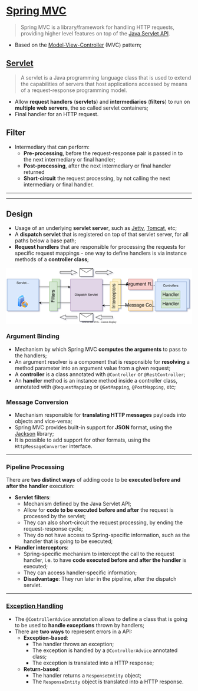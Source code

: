 # [Spring MVC](https://docs.spring.io/spring-framework/docs/3.2.x/spring-framework-reference/html/mvc.html)

> Spring MVC is a library/framework for handling HTTP requests, providing higher level features on top of the [Java Servlet API](https://javaee.github.io/servlet-spec/).

* Based on the [Model-View-Controller](https://en.wikipedia.org/wiki/Model%E2%80%93view%E2%80%93controller) (MVC) pattern;

## [Servlet](https://docs.oracle.com/javaee/6/tutorial/doc/bnafe.html)

> A servlet is a Java programming language class that is used to extend the capabilities of servers that host applications accessed by means of a request-response programming model.

* Allow **request handlers** (**servlets**) and **intermediaries** (**filters**) to run on **multiple web servers**, the so called servlet containers;
* Final handler for an HTTP request.

## Filter

* Intermediary that can perform:
  * **Pre-processing**, before the request-response pair is passed in to the next intermediary or final handler;
  * **Post-processing**, after the next intermediary or final handler returned
  * **Short-circuit** the request processing, by not calling the next intermediary or final handler.

---
---

## Design

* Usage of an underlying **servlet server**, such as [Jetty](https://www.eclipse.org/jetty/), [Tomcat](https://tomcat.apache.org/), etc;
* A **dispatch servlet** that is registered on top of that servlet server, for all paths below a base path;
* **Request handlers** that are responsible for processing the requests for specific request mappings - one way to define handlers is via instance methods of a **controller class**;

<p align="center">
    <img src="./docs/daw-diagrams-Spring-MVC.svg" alt="Spring-MVC" align="center"/>
</p>

### Argument Binding

* Mechanism by which Spring MVC **computes the arguments** to pass to the handlers;
* An argument resolver is a component that is responsible for **resolving** a method parameter into an argument value from a given request;
* A **controller** is a class annotated with `@Controller` or `@RestController`;
* An **handler** method is an instance method inside a controller class, annotated with `@RequestMapping` or `@GetMapping`, `@PostMapping`, etc;


### Message Conversion

* Mechanism responsible for **translating HTTP messages** payloads into objects and vice-versa;
* Spring MVC provides built-in support for **JSON** format, using the [Jackson](https://github.com/FasterXML/jackson) library;
* It is possible to add support for other formats, using the `HttpMessageConverter` interface.

---

### Pipeline Processing

There are **two distinct ways** of adding code to be **executed before and after the handler** execution:

* **Servlet filters**:
  * Mechanism defined by the Java Servlet API;
  * Allow for **code to be executed before and after** the request is processed by the servlet;
  * They can also short-circuit the request processing, by ending the request-response cycle;
  * They do not have access to Spring-specific information, such as the handler that is going to be executed;
* **Handler interceptors**:
  * Spring-specific mechanism to intercept the call to the request handler, i.e. to have **code executed before and after the handler** is executed;
  * They can access handler-specific information;
  * **Disadvantage**: They run later in the pipeline, after the dispatch servlet.

---

### [Exception Handling](https://spring.io/blog/2013/11/01/exception-handling-in-spring-mvc)

* The `@ControllerAdvice` annotation allows to define a class that is going to be used to **handle exceptions** thrown by handlers;
* There are **two ways** to represent errors in a API:
  * **Exception-based**:
    * The handler throws an exception;
    * The exception is handled by a `@ControllerAdvice` annotated class;
    * The exception is translated into a HTTP response;
  * **Return-based**:
    * The handler returns a `ResponseEntity` object;
    * The `ResponseEntity` object is translated into a HTTP response.